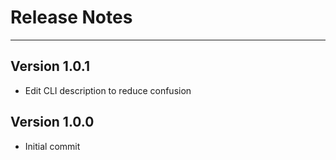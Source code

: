 # Release Notes

---

## Version 1.0.1
* Edit CLI description to reduce confusion

## Version 1.0.0
* Initial commit
